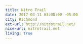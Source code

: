 ```yaml
---
title: Nitro Trail
date: 2017-03-11 03:00:00 -05:00
city: Richmond
ext-url: http://nitrotrail.net/
nice-url: nitrotrail.net
living: true
---
```

